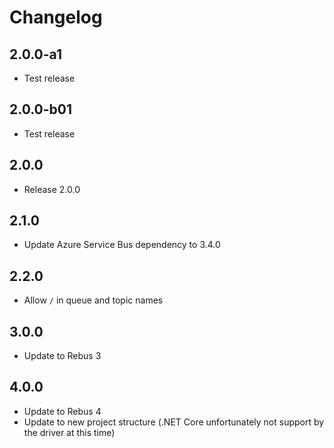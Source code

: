 # Changelog

## 2.0.0-a1

* Test release

## 2.0.0-b01

* Test release

## 2.0.0

* Release 2.0.0

## 2.1.0

* Update Azure Service Bus dependency to 3.4.0

## 2.2.0

* Allow `/` in queue and topic names

## 3.0.0

* Update to Rebus 3

## 4.0.0

* Update to Rebus 4
* Update to new project structure (.NET Core unfortunately not support by the driver at this time)

[Meyce]: https://github.com/Meyce